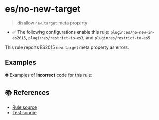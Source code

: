 # es/no-new-target
> disallow `new.target` meta property

- ✅ The following configurations enable this rule: `plugin:es/no-new-in-es2015`, `plugin:es/restrict-to-es3`, and `plugin:es/restrict-to-es5`

This rule reports ES2015 `new.target` meta property as errors.

## Examples

⛔ Examples of **incorrect** code for this rule:

<eslint-playground type="bad" code="/*eslint es/no-new-target: error */
class A {
    constructor() {
        doSomething(new.target)
    }
}
" />

## 📚 References

- [Rule source](https://github.com/mysticatea/eslint-plugin-es/blob/v4.0.0/lib/rules/no-new-target.js)
- [Test source](https://github.com/mysticatea/eslint-plugin-es/blob/v4.0.0/tests/lib/rules/no-new-target.js)
